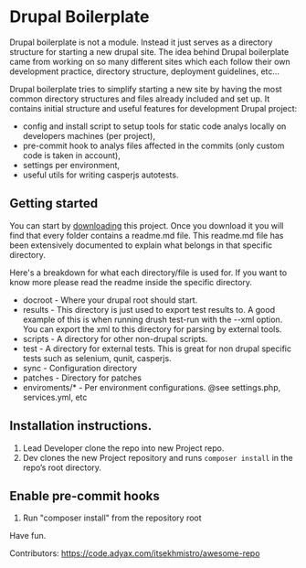 # Drupal Boilerplate

Drupal boilerplate is not a module. Instead it just serves as a directory structure for
starting a new drupal site. The idea behind Drupal boilerplate came from working on so many
different sites which each follow their own development practice, directory structure,
deployment guidelines, etc...

Drupal boilerplate tries to simplify starting a new site by having the most common
directory structures and files already included and set up. It contains initial structure and useful features for development Drupal project:
* config and install script to setup tools for static code analys locally
on developers machines (per project),
* pre-commit hook to analys files affected in the commits
(only custom code is taken in account),
* settings per environment,
* useful utils for writing casperjs autotests.

## Getting started 
You can start by [downloading](https://code.adyax.com/common/drupal8-boilerplate/repository/archive.zip?ref=master)
this project. Once you download it you will find that every folder contains a readme.md file.
This readme.md file has been extensively documented to explain what belongs
in that specific directory.

Here's a breakdown for what each directory/file is used for. If you want to know more please
read the readme inside the specific directory.

* docroot -  Where your drupal root should start.
* results - This directory is just used to export test results to. A good example of this
   is when running drush test-run with the --xml option. You can export the xml
   to this directory for parsing by external tools.
* scripts -  A directory for other non-drupal scripts.
* test -  A directory for external tests. This is great for non drupal specific tests
 such as selenium, qunit, casperjs.
* sync - Configuration directory
* patches - Directory for patches
* enviroments/* - Per environment configurations. @see settings.php, services.yml, etc

## Installation instructions.
1. Lead Developer clone the repo into new Project repo.
2. Dev clones the new Project repository and runs `composer install` in 
the repo’s root directory.

## Enable pre-commit hooks
1. Run "composer install" from the repository root

Have fun.

Contributors: https://code.adyax.com/itsekhmistro/awesome-repo
